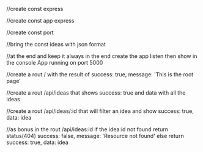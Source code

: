//create const express

//create const app express

//create const port

//bring the const ideas with json format

//at the end and keep it always in the end create the app listen then show in the console App running on port 5000

//create a rout / with the result of success: true, message: 'This is the root page'

//create a rout /api/ideas that shows success: true and data with all the ideas

//create a rout /api/ideas/:id that will filter an idea and show success: true, data: idea

//as bonus in the rout /api/ideas:id if the idea:id not found return status(404) success: false, message: 'Resource not found' else return success: true, data: idea